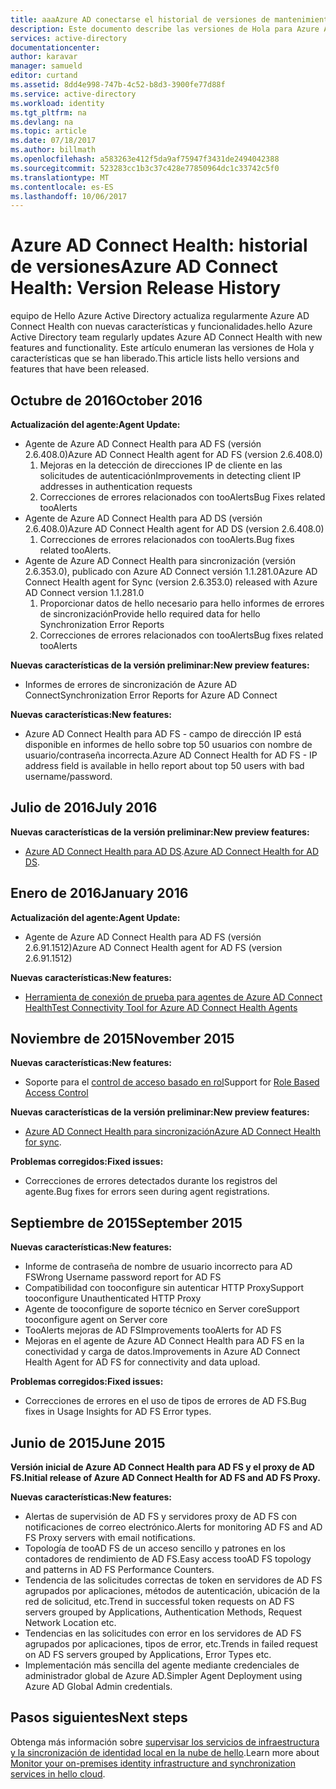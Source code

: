 ```yaml
---
title: aaaAzure AD conectarse el historial de versiones de mantenimiento
description: Este documento describe las versiones de Hola para Azure AD Connect Health y lo que se ha incluido en dichas versiones.
services: active-directory
documentationcenter: 
author: karavar
manager: samueld
editor: curtand
ms.assetid: 8dd4e998-747b-4c52-b8d3-3900fe77d88f
ms.service: active-directory
ms.workload: identity
ms.tgt_pltfrm: na
ms.devlang: na
ms.topic: article
ms.date: 07/18/2017
ms.author: billmath
ms.openlocfilehash: a583263e412f5da9af75947f3431de2494042388
ms.sourcegitcommit: 523283cc1b3c37c428e77850964dc1c33742c5f0
ms.translationtype: MT
ms.contentlocale: es-ES
ms.lasthandoff: 10/06/2017
---
```

# <a name="azure-ad-connect-health-version-release-history"></a><span data-ttu-id="c7546-103">Azure AD Connect Health: historial de versiones</span><span class="sxs-lookup"><span data-stu-id="c7546-103">Azure AD Connect Health: Version Release History</span></span>
<span data-ttu-id="c7546-104">equipo de Hello Azure Active Directory actualiza regularmente Azure AD Connect Health con nuevas características y funcionalidades.</span><span class="sxs-lookup"><span data-stu-id="c7546-104">hello Azure Active Directory team regularly updates Azure AD Connect Health with new features and functionality.</span></span> <span data-ttu-id="c7546-105">Este artículo enumeran las versiones de Hola y características que se han liberado.</span><span class="sxs-lookup"><span data-stu-id="c7546-105">This article lists hello versions and features that have been released.</span></span>

## <a name="october-2016"></a><span data-ttu-id="c7546-106">Octubre de 2016</span><span class="sxs-lookup"><span data-stu-id="c7546-106">October 2016</span></span>
<span data-ttu-id="c7546-107">**Actualización del agente:**</span><span class="sxs-lookup"><span data-stu-id="c7546-107">**Agent Update:**</span></span>

* <span data-ttu-id="c7546-108">Agente de Azure AD Connect Health para AD FS \(versión 2.6.408.0\)</span><span class="sxs-lookup"><span data-stu-id="c7546-108">Azure AD Connect Health agent for AD FS \(version 2.6.408.0\)</span></span>
  1. <span data-ttu-id="c7546-109">Mejoras en la detección de direcciones IP de cliente en las solicitudes de autenticación</span><span class="sxs-lookup"><span data-stu-id="c7546-109">Improvements in detecting client IP addresses in authentication requests</span></span>
  2. <span data-ttu-id="c7546-110">Correcciones de errores relacionados con tooAlerts</span><span class="sxs-lookup"><span data-stu-id="c7546-110">Bug Fixes related tooAlerts</span></span>
* <span data-ttu-id="c7546-111">Agente de Azure AD Connect Health para AD DS (versión 2.6.408.0)</span><span class="sxs-lookup"><span data-stu-id="c7546-111">Azure AD Connect Health agent for AD DS (version 2.6.408.0)</span></span>
  1. <span data-ttu-id="c7546-112">Correcciones de errores relacionados con tooAlerts.</span><span class="sxs-lookup"><span data-stu-id="c7546-112">Bug fixes related tooAlerts.</span></span>
* <span data-ttu-id="c7546-113">Agente de Azure AD Connect Health para sincronización (versión 2.6.353.0), publicado con Azure AD Connect versión 1.1.281.0</span><span class="sxs-lookup"><span data-stu-id="c7546-113">Azure AD Connect Health agent for Sync (version 2.6.353.0) released with Azure AD Connect version 1.1.281.0</span></span>
  1. <span data-ttu-id="c7546-114">Proporcionar datos de hello necesario para hello informes de errores de sincronización</span><span class="sxs-lookup"><span data-stu-id="c7546-114">Provide hello required data for hello Synchronization Error Reports</span></span>
  2. <span data-ttu-id="c7546-115">Correcciones de errores relacionados con tooAlerts</span><span class="sxs-lookup"><span data-stu-id="c7546-115">Bug fixes related tooAlerts</span></span>

<span data-ttu-id="c7546-116">**Nuevas características de la versión preliminar:**</span><span class="sxs-lookup"><span data-stu-id="c7546-116">**New preview features:**</span></span>

* <span data-ttu-id="c7546-117">Informes de errores de sincronización de Azure AD Connect</span><span class="sxs-lookup"><span data-stu-id="c7546-117">Synchronization Error Reports for Azure AD Connect</span></span>

<span data-ttu-id="c7546-118">**Nuevas características:**</span><span class="sxs-lookup"><span data-stu-id="c7546-118">**New features:**</span></span>

* <span data-ttu-id="c7546-119">Azure AD Connect Health para AD FS - campo de dirección IP está disponible en informes de hello sobre top 50 usuarios con nombre de usuario/contraseña incorrecta.</span><span class="sxs-lookup"><span data-stu-id="c7546-119">Azure AD Connect Health for AD FS - IP address field is available in hello report about top 50 users with bad username/password.</span></span>

## <a name="july-2016"></a><span data-ttu-id="c7546-120">Julio de 2016</span><span class="sxs-lookup"><span data-stu-id="c7546-120">July 2016</span></span>
<span data-ttu-id="c7546-121">**Nuevas características de la versión preliminar:**</span><span class="sxs-lookup"><span data-stu-id="c7546-121">**New preview features:**</span></span>

* <span data-ttu-id="c7546-122">[Azure AD Connect Health para AD DS](active-directory-aadconnect-health-adds.md).</span><span class="sxs-lookup"><span data-stu-id="c7546-122">[Azure AD Connect Health for AD DS](active-directory-aadconnect-health-adds.md).</span></span>

## <a name="january-2016"></a><span data-ttu-id="c7546-123">Enero de 2016</span><span class="sxs-lookup"><span data-stu-id="c7546-123">January 2016</span></span>
<span data-ttu-id="c7546-124">**Actualización del agente:**</span><span class="sxs-lookup"><span data-stu-id="c7546-124">**Agent Update:**</span></span>

* <span data-ttu-id="c7546-125">Agente de Azure AD Connect Health para AD FS (versión 2.6.91.1512)</span><span class="sxs-lookup"><span data-stu-id="c7546-125">Azure AD Connect Health agent for AD FS (version 2.6.91.1512)</span></span>

<span data-ttu-id="c7546-126">**Nuevas características:**</span><span class="sxs-lookup"><span data-stu-id="c7546-126">**New features:**</span></span>

* [<span data-ttu-id="c7546-127">Herramienta de conexión de prueba para agentes de Azure AD Connect Health</span><span class="sxs-lookup"><span data-stu-id="c7546-127">Test Connectivity Tool for Azure AD Connect Health Agents</span></span>](active-directory-aadconnect-health-agent-install.md#test-connectivity-to-azure-ad-connect-health-service)

## <a name="november-2015"></a><span data-ttu-id="c7546-128">Noviembre de 2015</span><span class="sxs-lookup"><span data-stu-id="c7546-128">November 2015</span></span>
<span data-ttu-id="c7546-129">**Nuevas características:**</span><span class="sxs-lookup"><span data-stu-id="c7546-129">**New features:**</span></span>

* <span data-ttu-id="c7546-130">Soporte para el [control de acceso basado en rol](active-directory-aadconnect-health-operations.md#manage-access-with-role-based-access-control)</span><span class="sxs-lookup"><span data-stu-id="c7546-130">Support for [Role Based Access Control](active-directory-aadconnect-health-operations.md#manage-access-with-role-based-access-control)</span></span>

<span data-ttu-id="c7546-131">**Nuevas características de la versión preliminar:**</span><span class="sxs-lookup"><span data-stu-id="c7546-131">**New preview features:**</span></span>

* <span data-ttu-id="c7546-132">[Azure AD Connect Health para sincronización](active-directory-aadconnect-health-sync.md)</span><span class="sxs-lookup"><span data-stu-id="c7546-132">[Azure AD Connect Health for sync](active-directory-aadconnect-health-sync.md).</span></span>

<span data-ttu-id="c7546-133">**Problemas corregidos:**</span><span class="sxs-lookup"><span data-stu-id="c7546-133">**Fixed issues:**</span></span>

* <span data-ttu-id="c7546-134">Correcciones de errores detectados durante los registros del agente.</span><span class="sxs-lookup"><span data-stu-id="c7546-134">Bug fixes for errors seen during agent registrations.</span></span>

## <a name="september-2015"></a><span data-ttu-id="c7546-135">Septiembre de 2015</span><span class="sxs-lookup"><span data-stu-id="c7546-135">September 2015</span></span>
<span data-ttu-id="c7546-136">**Nuevas características:**</span><span class="sxs-lookup"><span data-stu-id="c7546-136">**New features:**</span></span>

* <span data-ttu-id="c7546-137">Informe de contraseña de nombre de usuario incorrecto para AD FS</span><span class="sxs-lookup"><span data-stu-id="c7546-137">Wrong Username password report for AD FS</span></span>
* <span data-ttu-id="c7546-138">Compatibilidad con tooconfigure sin autenticar HTTP Proxy</span><span class="sxs-lookup"><span data-stu-id="c7546-138">Support tooconfigure Unauthenticated HTTP Proxy</span></span>
* <span data-ttu-id="c7546-139">Agente de tooconfigure de soporte técnico en Server core</span><span class="sxs-lookup"><span data-stu-id="c7546-139">Support tooconfigure agent on Server core</span></span>
* <span data-ttu-id="c7546-140">TooAlerts mejoras de AD FS</span><span class="sxs-lookup"><span data-stu-id="c7546-140">Improvements tooAlerts for AD FS</span></span>
* <span data-ttu-id="c7546-141">Mejoras en el agente de Azure AD Connect Health para AD FS en la conectividad y carga de datos.</span><span class="sxs-lookup"><span data-stu-id="c7546-141">Improvements in Azure AD Connect Health Agent for AD FS for connectivity and data upload.</span></span>

<span data-ttu-id="c7546-142">**Problemas corregidos:**</span><span class="sxs-lookup"><span data-stu-id="c7546-142">**Fixed issues:**</span></span>

* <span data-ttu-id="c7546-143">Correcciones de errores en el uso de tipos de errores de AD FS.</span><span class="sxs-lookup"><span data-stu-id="c7546-143">Bug fixes in Usage Insights for AD FS Error types.</span></span>

## <a name="june-2015"></a><span data-ttu-id="c7546-144">Junio de 2015</span><span class="sxs-lookup"><span data-stu-id="c7546-144">June 2015</span></span>
<span data-ttu-id="c7546-145">**Versión inicial de Azure AD Connect Health para AD FS y el proxy de AD FS.**</span><span class="sxs-lookup"><span data-stu-id="c7546-145">**Initial release of Azure AD Connect Health for AD FS and AD FS Proxy.**</span></span>

<span data-ttu-id="c7546-146">**Nuevas características:**</span><span class="sxs-lookup"><span data-stu-id="c7546-146">**New features:**</span></span>

* <span data-ttu-id="c7546-147">Alertas de supervisión de AD FS y servidores proxy de AD FS con notificaciones de correo electrónico.</span><span class="sxs-lookup"><span data-stu-id="c7546-147">Alerts for monitoring AD FS and AD FS Proxy servers with email notifications.</span></span>
* <span data-ttu-id="c7546-148">Topología de tooAD FS de un acceso sencillo y patrones en los contadores de rendimiento de AD FS.</span><span class="sxs-lookup"><span data-stu-id="c7546-148">Easy access tooAD FS topology and patterns in AD FS Performance Counters.</span></span>
* <span data-ttu-id="c7546-149">Tendencia de las solicitudes correctas de token en servidores de AD FS agrupados por aplicaciones, métodos de autenticación, ubicación de la red de solicitud, etc.</span><span class="sxs-lookup"><span data-stu-id="c7546-149">Trend in successful token requests on AD FS servers grouped by Applications, Authentication Methods, Request Network Location etc.</span></span>
* <span data-ttu-id="c7546-150">Tendencias en las solicitudes con error en los servidores de AD FS agrupados por aplicaciones, tipos de error, etc.</span><span class="sxs-lookup"><span data-stu-id="c7546-150">Trends in failed request on AD FS servers grouped by Applications, Error Types etc.</span></span>
* <span data-ttu-id="c7546-151">Implementación más sencilla del agente mediante credenciales de administrador global de Azure AD.</span><span class="sxs-lookup"><span data-stu-id="c7546-151">Simpler Agent Deployment using Azure AD Global Admin credentials.</span></span>  

## <a name="next-steps"></a><span data-ttu-id="c7546-152">Pasos siguientes</span><span class="sxs-lookup"><span data-stu-id="c7546-152">Next steps</span></span>
<span data-ttu-id="c7546-153">Obtenga más información sobre [supervisar los servicios de infraestructura y la sincronización de identidad local en la nube de hello](active-directory-aadconnect-health.md).</span><span class="sxs-lookup"><span data-stu-id="c7546-153">Learn more about [Monitor your on-premises identity infrastructure and synchronization services in hello cloud](active-directory-aadconnect-health.md).</span></span>

